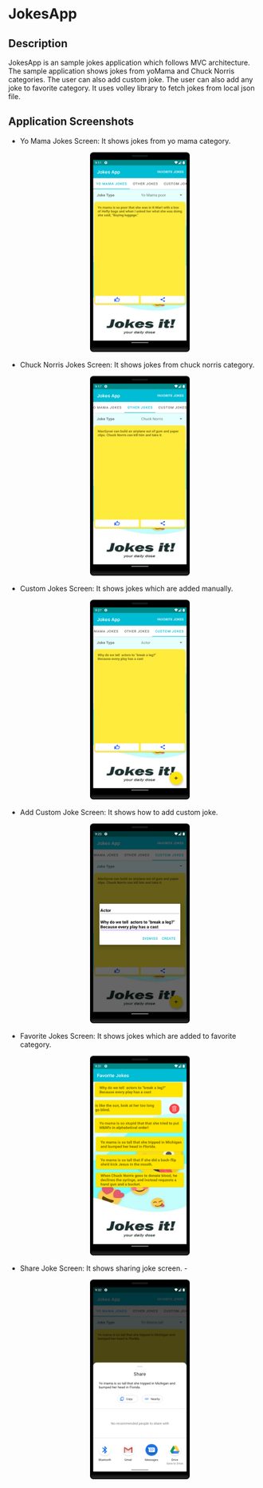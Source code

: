 # JokesApp

## Description

JokesApp is an sample jokes application which follows MVC architecture. The sample application shows jokes from yoMama and Chuck Norris categories. The user can also add custom joke. 
The user can also add any joke to favorite category. It uses volley library to fetch jokes from local json file.

## Application Screenshots 

* Yo Mama Jokes Screen: It shows jokes from yo mama category.
   <p align="center">
   <img src = "images/img_yo_mama_jokes.png" width="200" height="400">
   </p>
   
* Chuck Norris Jokes Screen: It shows jokes from chuck norris category.
   <p align="center">
   <img src = "images/img_chuck_norris_jokes.png" width="200" height="400">
   </p>
   
* Custom Jokes Screen: It shows jokes which are added manually.
   <p align="center">
   <img src = "images/img_custom_joke.png" width="200" height="400">
   </p>
   
* Add Custom Joke Screen: It shows how to add custom joke.
   <p align="center">
   <img src = "images/img_add_custom_joke.png" width="200" height="400">
   </p>
   
* Favorite Jokes Screen: It shows jokes which are added to favorite category.
   <p align="center">
   <img src = "images/img_favorite_jokes.png" width="200" height="400">
   </p>
   
* Share Joke Screen: It shows sharing joke screen.
  -<p align="center">
   <img src = "images/img_share_joke.png" width="200" height="400">
   </p>



